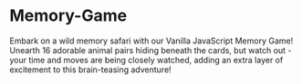 # Memory-Game
Embark on a wild memory safari with our Vanilla JavaScript Memory Game! Unearth 16 adorable animal pairs hiding beneath the cards, but watch out - your time and moves are being closely watched, adding an extra layer of excitement to this brain-teasing adventure!
